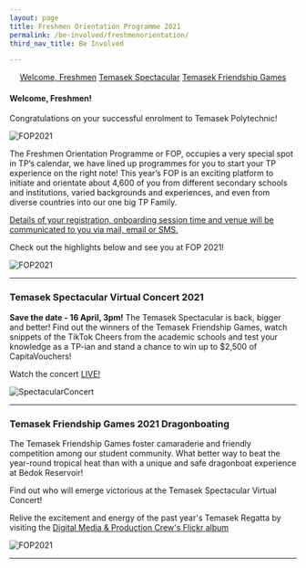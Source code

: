 ```yaml
---
layout: page
title: Freshmen Orientation Programme 2021
permalink: /be-involved/freshmenorientation/
third_nav_title: Be Involved

---
```

<div style="margin:2%; text-align:center">
    <a href="{{site.baseurl}}/be-involved/freshmenorientation/#welcome" class="bp-button">Welcome, Freshmen</a>
    <a href="{{site.baseurl}}/be-involved/freshmenorientation/#spectacular" class="bp-button">Temasek Spectacular</a>
    <a href="{{site.baseurl}}/be-involved/diploma_interest_groups#friendshipgames" class="bp-button">Temasek Friendship Games</a>
</div>

#### <a id="welcome"></a>Welcome, Freshmen!

Congratulations on your successful enrolment to Temasek Polytechnic!

![FOP2021]({{site.baseurl}}/images/BeInvolved-FOPsquare.png)

The Freshmen Orientation Programme or FOP, occupies a very special spot in TP’s calendar, we have lined up programmes for you to start your TP experience on the right note! This year’s FOP is an exciting platform to initiate and orientate about 4,600 of you from different secondary schools and institutions, varied backgrounds and experiences, and even from diverse countries into our one big TP Family. 

<u>Details of your registration, onboarding session time and venue will be communicated to you via mail, email or SMS.</u>

Check out the highlights below and see you at FOP 2021!

![FOP2021]({{site.baseurl}}/images/BeInvolved-FOPschedule2021.png)

---
### <a id="spectacular"></a>Temasek Spectacular Virtual Concert 2021

<b>Save the date - 16 April, 3pm!</b> The Temasek Spectacular is back, bigger and better! Find out the winners of the Temasek Friendship Games, watch snippets of the TikTok Cheers from the academic schools and test your knowledge as a TP-ian and stand a chance to win up to $2,500 of CapitaVouchers!

Watch the concert <a href="https://vimeo.com/535755304" target="_blank">LIVE!</a>

![SpectacularConcert]({{site.baseurl}}/images/BeInvolved-SpectacularSquare.png)

---
### <a id="friendshipgames"></a>Temasek Friendship Games 2021 Dragonboating

The Temasek Friendship Games foster camaraderie and friendly competition among our student community. What better way to beat the year-round tropical heat than with a unique and safe dragonboat experience at Bedok Reservoir!

Find out who will emerge victorious at the Temasek Spectacular Virtual Concert!

Relive the excitement and energy of the past year's Temasek Regatta by visiting the <a href="https://www.flickr.com/photos/digitalmediacrewtp/albums/72157690880913613" target="_blank">Digital Media & Production Crew's Flickr album</a>

![FOP2021]({{site.baseurl}}/images/BeInvolved-FriendshipgamesSquare.png)

---
